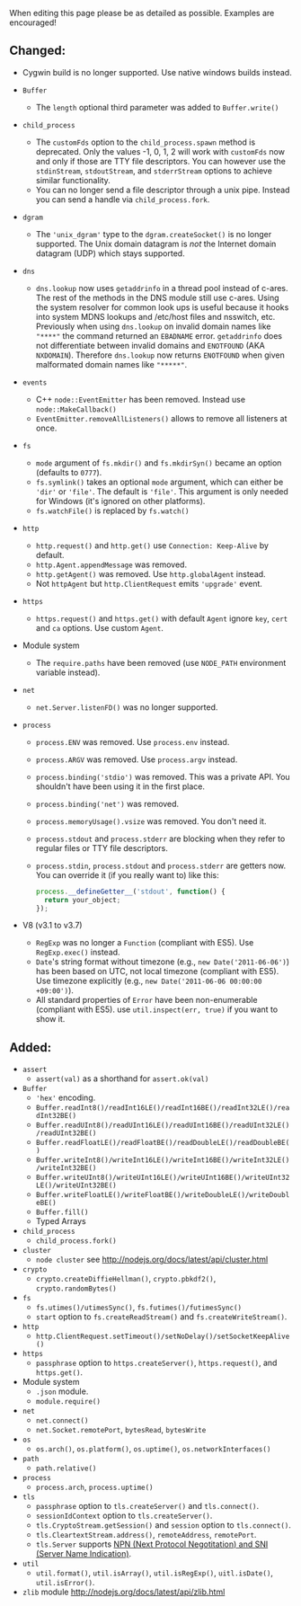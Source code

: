 When editing this page please be as detailed as possible. Examples are encouraged!

## Changed:
 * Cygwin build is no longer supported. Use native windows builds instead.
 * `Buffer`
   * The `length` optional third parameter was added to `Buffer.write()`
 * `child_process`
   * The `customFds` option to the `child_process.spawn` method is deprecated. Only the values -1, 0, 1, 2 will work with `customFds` now and only if those are TTY file descriptors. You can however use the `stdinStream`, `stdoutStream`, and `stderrStream` options to achieve similar functionality.
   * You can no longer send a file descriptor through a unix pipe. Instead you can send a handle via `child_process.fork`.
 * `dgram`
   * The `'unix_dgram'` type to the `dgram.createSocket()` is no longer supported. The Unix domain datagram is *not* the Internet domain datagram (UDP) which stays supported.
 * `dns`
   * `dns.lookup` now uses `getaddrinfo` in a thread pool instead of c-ares. The rest of the methods in the DNS module still use c-ares. Using the system resolver for common look ups is useful because it hooks into system MDNS lookups and /etc/host files and nsswitch, etc. Previously when using `dns.lookup` on invalid domain names like `"****"` the command returned an `EBADNAME` error. `getaddrinfo` does not differentiate between invalid domains and `ENOTFOUND` (AKA `NXDOMAIN`). Therefore `dns.lookup` now returns `ENOTFOUND` when given malformated domain names like `"*****"`.
 * `events`
   * C++ `node::EventEmitter` has been removed. Instead use `node::MakeCallback()`
   * `EventEmitter.removeAllListeners()` allows to remove all listeners at once.
 * `fs`
   * `mode` argument of `fs.mkdir()` and `fs.mkdirSyn()` became an option (defaults to `0777`).
   * `fs.symlink()` takes an optional `mode` argument, which can either be `'dir'` or `'file'`.  The default is `'file'`.  This argument is only needed for Windows (it's ignored on other platforms).
   * `fs.watchFile()` is replaced by `fs.watch()`
 * `http`
   * `http.request()` and `http.get()` use `Connection: Keep-Alive` by default.
   * `http.Agent.appendMessage` was removed.
   * `http.getAgent()` was removed. Use `http.globalAgent` instead.
   * Not `httpAgent` but `http.ClientRequest` emits `'upgrade'` event.
 * `https`
   * `https.request()` and `https.get()` with default `Agent` ignore `key`, `cert` and `ca` options. Use custom `Agent`.
 * Module system
   * The `require.paths` have been removed (use `NODE_PATH` environment variable instead).
 * `net`
   * `net.Server.listenFD()` was no longer supported.
 * `process`
   * `process.ENV` was removed. Use `process.env` instead.
   * `process.ARGV` was removed. Use `process.argv` instead.
   * `process.binding('stdio')` was removed. This was a private API. You shouldn't have been using it in the 
   first place.
   * `process.binding('net')` was removed.
   * `process.memoryUsage().vsize` was removed. You don't need it.
   * `process.stdout` and `process.stderr` are blocking when they refer to regular files or TTY file descriptors.
   * `process.stdin`, `process.stdout` and `process.stderr` are getters now.
     You can override it (if you really want to) like this:

     ```javascript
     process.__defineGetter__('stdout', function() {
       return your_object;
     });
     ```

 * V8 (v3.1 to v3.7)
   * `RegExp` was no longer a `Function` (compliant with ES5). Use `RegExp.exec()` instead.
   * `Date`'s string format without timezone (e.g., `new Date('2011-06-06')`) has been based on UTC, not local timezone (compliant with ES5). Use timezone explicitly (e.g., `new Date('2011-06-06 00:00:00 +09:00')`).
   * All standard properties of `Error` have been non-enumerable (compliant with ES5). use `util.inspect(err, true)` if you want to show it.


## Added:

 * `assert`
   * `assert(val)` as a shorthand for `assert.ok(val)`
 * `Buffer`
   * `'hex'` encoding.
   * `Buffer.readInt8()/readInt16LE()/readInt16BE()/readInt32LE()/readInt32BE()`
   * `Buffer.readUInt8()/readUInt16LE()/readUInt16BE()/readUInt32LE()/readUInt32BE()`
   * `Buffer.readFloatLE()/readFloatBE()/readDoubleLE()/readDoubleBE()`
   * `Buffer.writeInt8()/writeInt16LE()/writeInt16BE()/writeInt32LE()/writeInt32BE()`
   * `Buffer.writeUInt8()/writeUInt16LE()/writeUInt16BE()/writeUInt32LE()/writeUInt32BE()`
   * `Buffer.writeFloatLE()/writeFloatBE()/writeDoubleLE()/writeDoubleBE()`
   * `Buffer.fill()`
   * Typed Arrays
 * `child_process`
   * `child_process.fork()`
 * `cluster`
   * `node cluster` see http://nodejs.org/docs/latest/api/cluster.html
 * `crypto`
   * `crypto.createDiffieHellman()`, `crypto.pbkdf2()`, `crypto.randomBytes()`
 * `fs`
   * `fs.utimes()/utimesSync()`, `fs.futimes()/futimesSync()`
   * `start` option to `fs.createReadStream()` and `fs.createWriteStream()`.
 * `http`
   * `http.ClientRequest.setTimeout()/setNoDelay()/setSocketKeepAlive()`
 * `https`
   * `passphrase` option to `https.createServer()`, `https.request()`, and `https.get()`.
 * Module system
   * `.json` module.
   * `module.require()`
 * `net`
   * `net.connect()`
   * `net.Socket.remotePort`, `bytesRead`, `bytesWrite`
 * `os`
   * `os.arch()`, `os.platform()`, `os.uptime()`, `os.networkInterfaces()`
 * `path`
   * `path.relative()`
 * `process`
   * `process.arch`, `process.uptime()`
 * `tls`
   * `passphrase` option to `tls.createServer()` and `tls.connect()`.
   * `sessionIdContext` option to `tls.createServer()`.
   * `tls.CryptoStream.getSession()` and `session` option to `tls.connect()`.
   * `tls.CleartextStream.address()`, `remoteAddress`, `remotePort`.
   * `tls.Server` supports [NPN (Next Protocol Negotitation) and SNI (Server Name Indication)](http://nodejs.org/docs/latest/api/tls.html#nPN_and_SNI).
 * `util`
   * `util.format()`, `util.isArray()`, `util.isRegExp()`, `uitl.isDate()`, `util.isError()`.
 * `zlib` module http://nodejs.org/docs/latest/api/zlib.html
